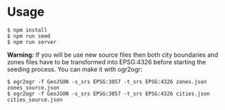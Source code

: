 Usage
=====

    $ npm install
    $ npm run seed
    $ npm run server


**Warning:** If you will be use new source files then both city boundaries and zones files
have to be transformed into EPSG:4326 before starting the seeding process. You can make it
with ogr2ogr:

    $ ogr2ogr -f GeoJSON -s_srs EPSG:3857 -t_srs EPSG:4326 zones.json zones_source.json
    $ ogr2ogr -f GeoJSON -s_srs EPSG:3857 -t_srs EPSG:4326 cities.json cities_source.json

